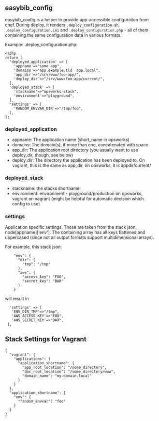## easybib\_config
easybib_config is a helper to provide app-accessible configuration from chef. During deploy, it renders `.deploy_configuration.sh`, `.deploy_configuration.ini` and `.deploy_configuration.php` - all of them containing the same configuration data in various formats.

Example: .deploy_configuration.php:

```
<?php
return [
  'deployed_application' => [
    'appname'=>"some_app",
    'domains'=>"app.example.tld  app.local",
    'app_dir'=>"/srv/www/foo-app/",
    'deploy_dir'=>"/srv/www/foo-app/current/",
  ],
  'deployed_stack' => [
    'stackname'=>"opsworks-stack",
    'environment'=>"playground",
  ],
  'settings' => [
    'RANDOM_ENVVAR_DIR'=>"/tmp/foo",
  ],
];
```

### deployed_application
* appname: The application name (short_name in opsworks)
* domains: The domain(s), if more than one, concatenated with space
* app_dir: The application root directory (you usually want to use deploy_dir, though, see below)
* deploy_dir: The directory the application has been deployed to. On vagrant, this is the same as app_dir, on opsworks, it is appdir/current/

### deployed_stack
* stackname: the stacks shortname
* environment: environment - playground/production on opsworks, vagrant on vagrant (might be helpful for automatic decision which config to use) 

### settings
Application specific settings. Those are taken from the stack json, node[appname]['env']. The containing array has all keys flattened and uppercased (since not all output formats support multidimensional arrays).

For example, this stack json:

```
    "env": {
      "dir": {
        "tmp": "/tmp"
      },
      "aws": {
        "access_key": "FOO",
        "secret_key": "BAR"
      }
    }
 ```
 
 will result in 
 
 ```
   'settings' => [
    'ENV_DIR_TMP'=>"/tmp",
    'AWS_ACCESS_KEY'=>"FOO",
    'AWS_SECRET_KEY'=>"BAR",
  ],
 ```
 
 ## Stack Settings for Vagrant
 
 ```
 {
   "vagrant": {
     "applications": {
       "application_shortname": {
         "app_root_location": "/some_directory",
         "doc_root_location": "/some_directory/www",
         "domain_name": "my-domain.local"
       }
     }
   },
   "application_shortname": {
     "env": {
       "random_envvar": "foo"
     }
   }
 }
 ```